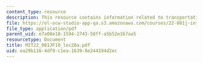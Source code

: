 ```yaml
---
content_type: resource
description: This resource contains information related to transportation.
file: https://ol-ocw-studio-app-qa.s3.amazonaws.com/courses/22-081j-introduction-to-sustainable-energy-fall-2010/ea29b1164df9c1ea16398e244194d2ec_MIT22_081JF10_lec20a.pdf
file_type: application/pdf
parent_uid: e7a00e10-1594-2743-50ff-a5b52e167aa5
resourcetype: Document
title: MIT22_081JF10_lec20a.pdf
uid: ea29b116-4df9-c1ea-1639-8e244194d2ec
---
```

